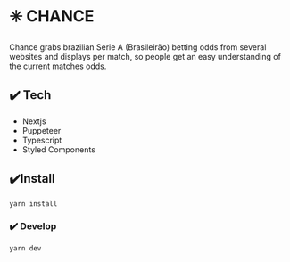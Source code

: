 # ✳️ CHANCE

Chance grabs brazilian Serie A (Brasileirão) betting odds from several websites and displays per match, so people get an easy understanding of the current matches odds.

## ✔️ Tech

- Nextjs
- Puppeteer
- Typescript
- Styled Components

## ✔️Install

```
yarn install
```

### ✔️ Develop

```
yarn dev
```

<!-- CHALLENGES

- HAD TO LEARN HOW TO WAIT SELECTOR ON PUPPETEER FOR SOME WEBSITES
- BETTER MY COMMIT MESSAGES
- LEARNED HOW TO WORK WITH REACT CONTEXT WITHIN NEXTJS
- TYPESCRIPT WITH REACT CONTEXT
- DATA FETCHING GETSTATICPROPS -->
